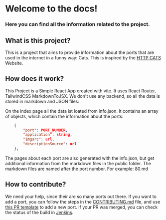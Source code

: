 # Welcome to the docs!

### Here you can find all the information related to the project.

## What is this project?

This is a project that aims to provide information about the ports that are used in the internet in a funny way: Cats. This is inspired by the [HTTP CATS](https://http.cat) Website.

## How does it work?

This Project is a Simple React App created with vite. It uses React Router, TailwindCSS MarkdownToJSX. We don't use any backend, so all the data is stored in markdown and JSON files:

On the index page all the data ist loated from info.json. It contains an array of objects, which contain the information about the ports:

```JSON
    {
        "port": PORT_NUMBER,
        "application": string,
        "imgsrc": url,
        "descriptionSource": url
    },
```

The pages about each port are also generated with the info.json, but get additional information from the markdown files in the public folder. The markdown files are named after the port number. For example: 80.md

## How to contribute?

We need your help, since their are so many ports out there. If you want to add a port, you can follow the steps in the [CONTRIBUTING.md](CONTRIBUTING.md) file, and use [this PR template](pull_request_template.md) to add a new port. If your PR was merged, you can check the status of the build in [Jenkins](https://jenkins.raspi.timkausemann.de/job/portcats/).
